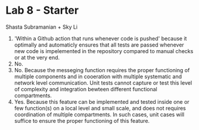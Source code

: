 # Lab 8 - Starter
Shasta Subramanian + Sky Li
1. 'Within a Github action that runs whenever code is pushed' because it optimally and automaticly ensures that all tests are passed whenever new code is impelemented in the repository compared to manual checks or at the very end.
2. No. 
3. No. Because the messeging function requires the proper functioning of multiple components and in cooeration with multiple systematic and network level communication. Unit tests cannot capture or test this level of complexity and integration bewteen different functional compartments.
4. Yes. Because this feature can be implemented and tested inside one or few function(s) on a local level and small scale, and does not requires coordination of multiple compartments. In such cases, unit cases will suffice to ensure the proper functioning of this feature.